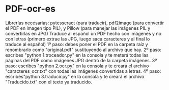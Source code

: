 # PDF-ocr-es
Librerías necesarias: pytesseract (para traducir), pdf2image (para convertir el PDF en imagen tipo PIL), y Pillow (para manejar las imágenes PIL y convertirlas en JPG)
Traduce al español un PDF hecho con imágenes y no con letras (primero extrae las JPG, luego saca caracteres y al final lo traduce al español)
1º paso: debes poner el PDF en la carpeta raíz y renombrarlo como "original.pdf" sustituyendo al archivo que hay.
2º paso: escribes "python 1.troceador.py" en la consola y te meterá todas las páginas del PDF como imágenes JPG dentro de la carpeta imágenes.
3º paso: escribes "python 2.ocr.py" en la consola y te creará el archivo "caracteres_ocr.txt" con todas las imágenes convertidas a letras.
4º paso: escribes"python 3.traducir.py" en la consola y te creará el archivo "Traducido.txt" con el texto ya traducido.
